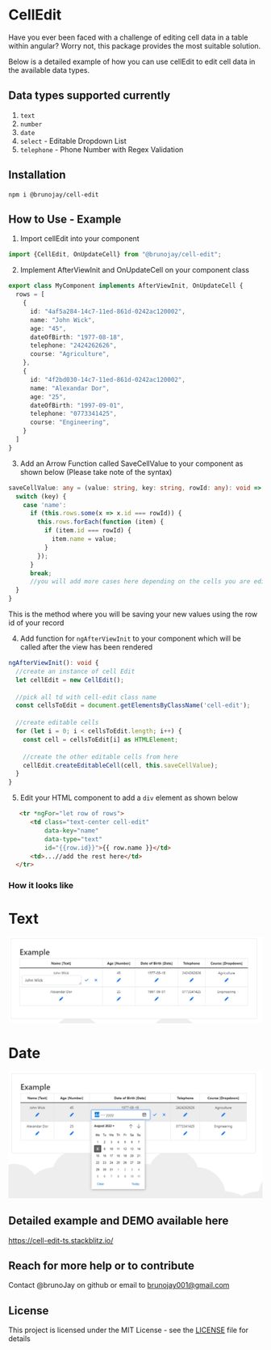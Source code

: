 # CellEdit
Have you ever been faced with a challenge of editing cell data in a table within angular? 
Worry not, this package provides the most suitable solution.

Below is a detailed example of how you can use cellEdit to edit cell data in the available data types.

## Data types supported currently

1. `text`
2. `number`
3. `date`
4. `select`  - Editable Dropdown List
5. `telephone` - Phone Number with Regex Validation

## Installation

````
npm i @brunojay/cell-edit
````

## How to Use - Example
  1. Import cellEdit into your component

````typescript
import {CellEdit, OnUpdateCell} from "@brunojay/cell-edit";
````

  2. Implement AfterViewInit and OnUpdateCell on your component class

````typescript
export class MyComponent implements AfterViewInit, OnUpdateCell {
  rows = [
    {
      id: "4af5a284-14c7-11ed-861d-0242ac120002",
      name: "John Wick",
      age: "45",
      dateOfBirth: "1977-08-18",
      telephone: "2424262626",
      course: "Agriculture",
    },
    {
      id: "4f2bd030-14c7-11ed-861d-0242ac120002",
      name: "Alexandar Dor",
      age: "25",
      dateOfBirth: "1997-09-01",
      telephone: "0773341425",
      course: "Engineering",
    }
  ]
}
````

  3. Add an Arrow Function called SaveCellValue to your component as shown below (Please take note of the syntax)

````typescript
saveCellValue: any = (value: string, key: string, rowId: any): void => {
  switch (key) {
    case 'name':
      if (this.rows.some(x => x.id === rowId)) {
        this.rows.forEach(function (item) {
          if (item.id === rowId) {
            item.name = value;
          }
        });
      }
      break;
      //you will add more cases here depending on the cells you are editing
  }
}
````

This is the method where you will be saving your new values using the row id of your record

4. Add function for `ngAfterViewInit` to your component which will be called after the view has been rendered

````typescript
ngAfterViewInit(): void {
  //create an instance of cell Edit
  let cellEdit = new CellEdit();

  //pick all td with cell-edit class name
  const cellsToEdit = document.getElementsByClassName('cell-edit');

  //create editable cells
  for (let i = 0; i < cellsToEdit.length; i++) {
    const cell = cellsToEdit[i] as HTMLElement;
  
    //create the other editable cells from here
    cellEdit.createEditableCell(cell, this.saveCellValue);
  }
}

````

5. Edit your HTML component to add a `div` element as shown below

````html
   <tr *ngFor="let row of rows">
      <td class="text-center cell-edit"
          data-key="name"
          data-type="text"
          id="{{row.id}}">{{ row.name }}</td>
      <td>...//add the rest here</td>
  </tr>
````

### How it looks like

# Text
![Alt text](src/assets/example.png?raw=true "Example Text")

# Date
![Alt text](src/assets/example2.png?raw=true "Example Date")

## Detailed example and DEMO available here

https://cell-edit-ts.stackblitz.io/

## Reach for more help or to contribute

Contact @brunoJay on github or email to brunojay001@gmail.com

## License

This project is licensed under the MIT License - see the [LICENSE](./LICENSE.md) file for details

